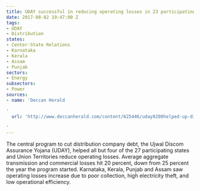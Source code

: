 ```yaml
---
title: UDAY successful in reducing operating losses in 23 participating states
date: 2017-08-02 19:47:00 Z
tags:
- UDAY
- Distribution
states:
- Center-State Relations
- Karnataka
- Kerala
- Assam
- Punjab
sectors:
- Energy
subsectors:
- Power
sources:
- name: 'Deccan Herald

'
  url: 'http://www.deccanherald.com/content/625446/uday8200helped-up-discoms-profit-ktaka.html

'
---
```


The central program to cut distribution company debt, the Ujwal Discom Assurance Yojana (UDAY), helped all but four of the 27 participating states and Union Territories reduce operating losses. Average aggregate transmission and commercial losses hit 20 percent, down from 25 percent the year the program started. Karnataka, Kerala, Punjab and Assam saw operating losses increase due to poor collection, high electricity theft, and low operational efficiency.
